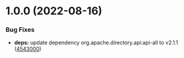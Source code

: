 # 1.0.0 (2022-08-16)


### Bug Fixes

* **deps:** update dependency org.apache.directory.api:api-all to v2.1.1 ([4543000](https://github.com/CESNET/perun-aai-ga4gh-passport-broker/commit/45430003df6332ea3c7f84458e9cc669f7373820))
